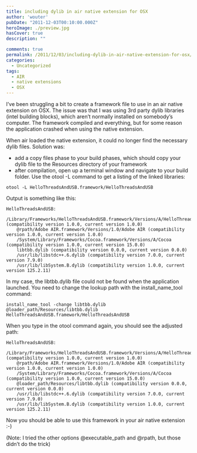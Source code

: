 ```yaml
---
title: including dylib in air native extension for OSX
author: 'wouter'
pubDate: "2011-12-03T00:10:00.000Z"
heroImage: ./preview.jpg
hasCover: true
description: ""

comments: true
permalink: /2011/12/03/including-dylib-in-air-native-extension-for-osx/
categories:
  - Uncategorized
tags:
  - AIR
  - native extensions
  - OSX
---
```

I’ve been struggling a bit to create a framework file to use in an air native extension on OSX. The issue was that I was using 3rd party dylib libraries (intel building blocks), which aren’t normally installed on somebody’s computer. The framework compiled and everything, but for some reason the application crashed when using the native extension.

When air loaded the native extension, it could no longer find the necessary dylib files. Solution was:

- add a copy files phase to your build phases, which should copy your dylib file to the Resources directory of your framework  
- after compilation, open up a terminal window and navigate to your build folder. Use the otool -L command to get a listing of the linked libraries:

```
otool -L HelloThreadsAndUSB.framework/HelloThreadsAndUSB
```

Output is something like this:

```
HelloThreadsAndUSB:
    /Library/Frameworks/HelloThreadsAndUSB.framework/Versions/A/HelloThreadsAndUSB (compatibility version 1.0.0, current version 1.0.0)
    @rpath/Adobe AIR.framework/Versions/1.0/Adobe AIR (compatibility version 1.0.0, current version 1.0.0)
    /System/Library/Frameworks/Cocoa.framework/Versions/A/Cocoa (compatibility version 1.0.0, current version 15.0.0)
    libtbb.dylib (compatibility version 0.0.0, current version 0.0.0)
    /usr/lib/libstdc++.6.dylib (compatibility version 7.0.0, current version 7.9.0)
    /usr/lib/libSystem.B.dylib (compatibility version 1.0.0, current version 125.2.11)
```

In my case, the libtbb.dylib file could not be found when the application launched. You need to change the lookup path with the install\_name\_tool command:

```
install_name_tool -change libtbb.dylib @loader_path/Resources/libtbb.dylib HelloThreadsAndUSB.framework/HelloThreadsAndUSB
```

When you type in the otool command again, you should see the adjusted path:

```
HelloThreadsAndUSB:
    /Library/Frameworks/HelloThreadsAndUSB.framework/Versions/A/HelloThreadsAndUSB (compatibility version 1.0.0, current version 1.0.0)
    @rpath/Adobe AIR.framework/Versions/1.0/Adobe AIR (compatibility version 1.0.0, current version 1.0.0)
    /System/Library/Frameworks/Cocoa.framework/Versions/A/Cocoa (compatibility version 1.0.0, current version 15.0.0)
    @loader_path/Resources/libtbb.dylib (compatibility version 0.0.0, current version 0.0.0)
    /usr/lib/libstdc++.6.dylib (compatibility version 7.0.0, current version 7.9.0)
    /usr/lib/libSystem.B.dylib (compatibility version 1.0.0, current version 125.2.11)
```

Now you should be able to use this framework in your air native extension :-)

(Note: I tried the other options @executable_path and @rpath, but those didn’t do the trick)